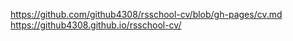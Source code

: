 https://github.com/github4308/rsschool-cv/blob/gh-pages/cv.md
https://github4308.github.io/rsschool-cv/